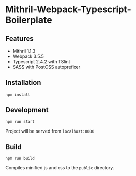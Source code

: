 # Mithril-Webpack-Typescript-Boilerplate

## Features
- Mithril 1.1.3
- Webpack 3.5.5
- Typescript 2.4.2 with TSlint
- SASS with PostCSS autoprefixer

## Installation

```npm install```

## Development

```npm run start```

Project will be served from `localhost:8000`

## Build

```npm run build```

Compiles minified js and css to the `public` directory.
